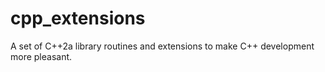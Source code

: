# cpp_extensions
A set of C++2a library routines and extensions to make C++ development more pleasant.
